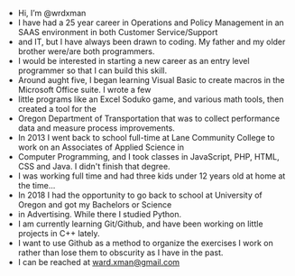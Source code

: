 - Hi, I’m @wrdxman
- I have had a 25 year career in Operations and Policy Management in an SAAS environment in both Customer Service/Support
- and IT, but I have always been drawn to coding. My father and my older brother were/are both programmers.
- I would be interested in starting a new career as an entry level programmer so that I can build this skill.
- Around aught five, I began learning Visual Basic to create macros in the Microsoft Office suite. I wrote a few
- little programs like an Excel Soduko game, and various math tools, then created a tool for the
- Oregon Department of Transportation that was to collect performance data and measure process improvements.
- In 2013 I went back to school full-time at Lane Community College to work on an Associates of Applied Science in
- Computer Programming, and I took classes in JavaScript, PHP, HTML, CSS and Java. I didn't finish that degree.
- I was working full time and had three kids under 12 years old at home at the time...
- In 2018 I had the opportunity to go back to school at University of Oregon and got my Bachelors or Science
- in Advertising. While there I studied Python.
- I am currently learning Git/Github, and have been working on little projects in C++ lately.
- I want to use Github as a method to organize the exercises I work on rather than lose them to obscurity as I have in the past.
- I can be reached at ward.xman@gmail.com
